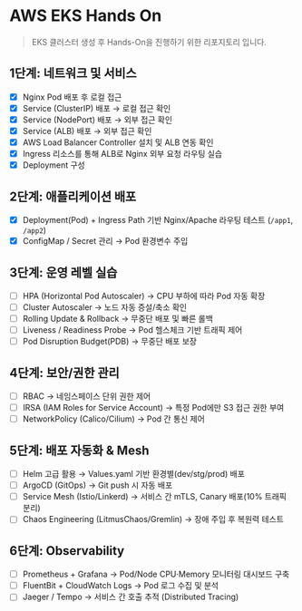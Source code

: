 # AWS EKS Hands On

> EKS 클러스터 생성 후 Hands-On을 진행하기 위한 리포지토리 입니다.

## 1단계: 네트워크 및 서비스
- [x] Nginx Pod 배포 후 로컬 접근
- [x] Service (ClusterIP) 배포 → 로컬 접근 확인
- [x] Service (NodePort) 배포 → 외부 접근 확인
- [x] Service (ALB) 배포 → 외부 접근 확인
- [x] AWS Load Balancer Controller 설치 및 ALB 연동 확인
- [x] Ingress 리소스를 통해 ALB로 Nginx 외부 요청 라우팅 실습
- [x] Deployment 구성

## 2단계: 애플리케이션 배포
- [x] Deployment(Pod) + Ingress Path 기반 Nginx/Apache 라우팅 테스트 (`/app1`, `/app2`)
- [x] ConfigMap / Secret 관리 → Pod 환경변수 주입

## 3단계: 운영 레벨 실습
- [ ] HPA (Horizontal Pod Autoscaler) → CPU 부하에 따라 Pod 자동 확장
- [ ] Cluster Autoscaler → 노드 자동 증설/축소 확인
- [ ] Rolling Update & Rollback → 무중단 배포 및 빠른 롤백
- [ ] Liveness / Readiness Probe → Pod 헬스체크 기반 트래픽 제어
- [ ] Pod Disruption Budget(PDB) → 무중단 배포 보장

## 4단계: 보안/권한 관리
- [ ] RBAC → 네임스페이스 단위 권한 제어
- [ ] IRSA (IAM Roles for Service Account) → 특정 Pod에만 S3 접근 권한 부여
- [ ] NetworkPolicy (Calico/Cilium) → Pod 간 통신 제어

## 5단계: 배포 자동화 & Mesh
- [ ] Helm 고급 활용 → Values.yaml 기반 환경별(dev/stg/prod) 배포
- [ ] ArgoCD (GitOps) → Git push 시 자동 배포
- [ ] Service Mesh (Istio/Linkerd) → 서비스 간 mTLS, Canary 배포(10% 트래픽 분리)
- [ ] Chaos Engineering (LitmusChaos/Gremlin) → 장애 주입 후 복원력 테스트

## 6단계: Observability
- [ ] Prometheus + Grafana → Pod/Node CPU·Memory 모니터링 대시보드 구축
- [ ] FluentBit + CloudWatch Logs → Pod 로그 수집 및 분석
- [ ] Jaeger / Tempo → 서비스 간 호출 추적 (Distributed Tracing)